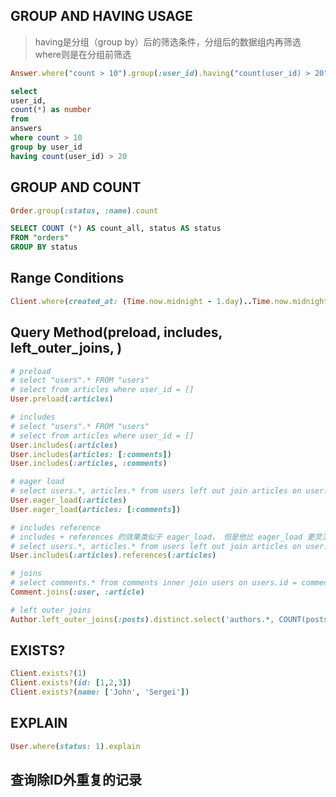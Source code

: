 ## GROUP AND HAVING USAGE
>having是分组（group by）后的筛选条件，分组后的数据组内再筛选
where则是在分组前筛选

```ruby
Answer.where("count > 10").group(:user_id).having("count(user_id) > 20")
```
```sql
select 
user_id,
count(*) as number
from
answers
where count > 10
group by user_id
having count(user_id) > 20
```

## GROUP AND COUNT
```ruby
Order.group(:status, :name).count
```
```sql
SELECT COUNT (*) AS count_all, status AS status
FROM "orders"
GROUP BY status
```

## Range Conditions
```ruby
Client.where(created_at: (Time.now.midnight - 1.day)..Time.now.midnight)
```


## Query Method(preload, includes, left_outer_joins, )
```ruby
# preload
# select "users".* FROM "users"
# select from articles where user_id = [] 
User.preload(:articles)

# includes
# select "users".* FROM "users"
# select from articles where user_id = []
User.includes(:articles)
User.includes(articles: [:comments])
User.includes(:articles, :comments)

# eager load
# select users.*, articles.* from users left out join articles on user.id = articles.id
User.eager_load(:articles)
User.eager_load(articles: [:comments])

# includes reference
# includes + references 的效果类似于 eager_load， 但是他比 eager_load 更灵活
# select users.*, articles.* from users left out join articles on user.id = articles.id
User.includes(:articles).references(:articles)

# joins
# select comments.* from comments inner join users on users.id = comments.id inner join articles on articles.id = comments.article_id
Comment.joins(:user, :article)

# left outer joins
Author.left_outer_joins(:posts).distinct.select('authors.*, COUNT(posts.*) AS posts_count').group('authors.id')
```

## EXISTS?
```ruby
Client.exists?(1)
Client.exists?(id: [1,2,3])
Client.exists?(name: ['John', 'Sergei'])
```

## EXPLAIN
```ruby
User.where(status: 1).explain
```

## 查询除ID外重复的记录